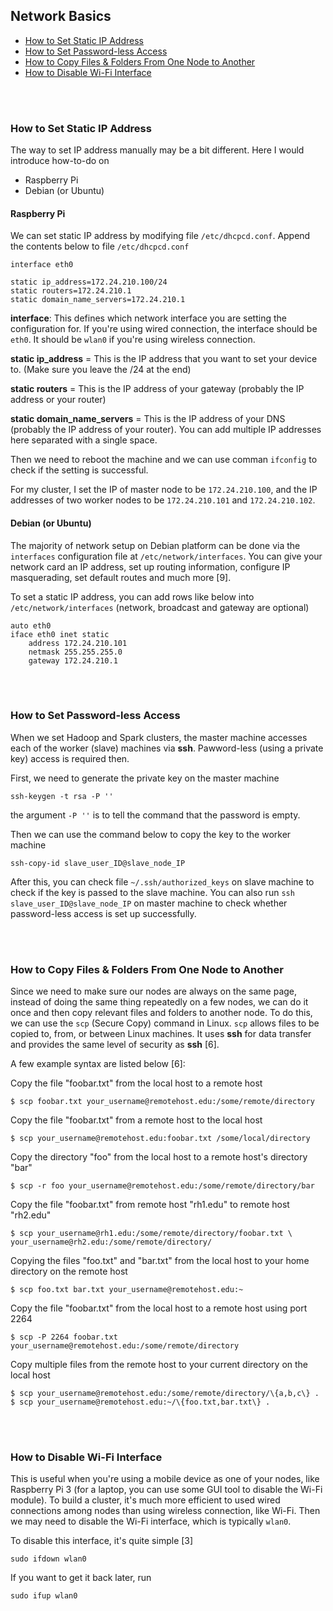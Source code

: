 
## Network Basics

- [How to Set Static IP Address](#how-to-set-static-ip-address)
- [How to Set Password-less Access](#how-to-set-password-less-access)
- [How to Copy Files & Folders From One Node to Another](#how-to-copy-files--folders-from-one-node-to-another)
- [How to Disable Wi-Fi Interface](#how-to-disable-wi-fi-interface)

<br><br>

### How to Set Static IP Address

The way to set IP address manually may be a bit different. Here I would introduce how-to-do on 

- Raspberry Pi
- Debian (or Ubuntu)

#### Raspberry Pi
We can set static IP address by modifying file `/etc/dhcpcd.conf`. Append the contents below to file `/etc/dhcpcd.conf`

```{bash}
interface eth0

static ip_address=172.24.210.100/24
static routers=172.24.210.1
static domain_name_servers=172.24.210.1
```

**interface**: This defines which network interface you are setting the configuration for. If you're using wired connection, the interface should be `eth0`. It should be `wlan0` if you're using wireless connection.

**static ip_address** = This is the IP address that you want to set your device to. (Make sure you leave the /24 at the end)

**static routers** = This is the IP address of your gateway (probably the IP address or your router)

**static domain_name_servers** = This is the IP address of your DNS (probably the IP address of your router). You can add multiple IP addresses here separated with a single space.

Then we need to reboot the machine and we can use comman `ifconfig` to check if the setting is successful.

For my cluster, I set the IP of master node to be `172.24.210.100`, and the IP addresses of two worker nodes to be `172.24.210.101` and `172.24.210.102`.


#### Debian (or Ubuntu)

The majority of network setup on Debian platform can be done via the `interfaces` configuration file at `/etc/network/interfaces`. You can give your network card an IP address, set up routing information, configure IP masquerading, set default routes and much more [9].

To set a static IP address, you can add rows like below into `/etc/network/interfaces` (network, broadcast and gateway are optional)

```{bash}
auto eth0
iface eth0 inet static
    address 172.24.210.101
    netmask 255.255.255.0
    gateway 172.24.210.1
```


<br><br>


### How to Set Password-less Access

When we set Hadoop and Spark clusters, the master machine accesses each of the worker (slave) machines via **ssh**. Pawword-less (using a private key) access is required then.

First, we need to generate the private key on the master machine

```{bash}
ssh-keygen -t rsa -P ''
```

the argument `-P ''` is to tell the command that the password is empty.

Then we can use the command below to copy the key to the worker machine

```
ssh-copy-id slave_user_ID@slave_node_IP
```

After this, you can check file `~/.ssh/authorized_keys` on slave machine to check if the key is passed to the slave machine. You can also run `ssh slave_user_ID@slave_node_IP` on master machine to check whether password-less access is set up successfully.


<br><br>


### How to Copy Files & Folders From One Node to Another

Since we need to make sure our nodes are always on the same page, instead of doing the same thing repeatedly on a few nodes, we can do it once and then copy relevant files and folders to another node. To do this, we can use the `scp` (Secure Copy) command in Linux. `scp` allows files to be copied to, from, or between Linux machines. It uses **ssh** for data transfer and provides the same level of security as **ssh** [6].

A few example syntax are listed below [6]:

Copy the file "foobar.txt" from the local host to a remote host

```
$ scp foobar.txt your_username@remotehost.edu:/some/remote/directory
```

Copy the file "foobar.txt" from a remote host to the local host

```
$ scp your_username@remotehost.edu:foobar.txt /some/local/directory
```

Copy the directory "foo" from the local host to a remote host's directory "bar"

```
$ scp -r foo your_username@remotehost.edu:/some/remote/directory/bar
```

Copy the file "foobar.txt" from remote host "rh1.edu" to remote host "rh2.edu"

```
$ scp your_username@rh1.edu:/some/remote/directory/foobar.txt \
your_username@rh2.edu:/some/remote/directory/
```

Copying the files "foo.txt" and "bar.txt" from the local host to your home directory on the remote host

```
$ scp foo.txt bar.txt your_username@remotehost.edu:~
```

Copy the file "foobar.txt" from the local host to a remote host using port 2264

```
$ scp -P 2264 foobar.txt your_username@remotehost.edu:/some/remote/directory
```

Copy multiple files from the remote host to your current directory on the local host

```
$ scp your_username@remotehost.edu:/some/remote/directory/\{a,b,c\} .
$ scp your_username@remotehost.edu:~/\{foo.txt,bar.txt\} .
```


<br><br>


### How to Disable Wi-Fi Interface

This is useful when you're using a mobile device as one of your nodes, like Raspberry Pi 3 (for a laptop, you can use some GUI tool to disable the Wi-Fi module). To build a cluster, it's much more efficient to used wired connections among nodes than using wireless connection, like Wi-Fi. Then we may need to disable the Wi-Fi interface, which is typically `wlan0`.

To disable this interface, it's quite simple [3]

```
sudo ifdown wlan0
```

If you want to get it back later, run

```
sudo ifup wlan0
```









